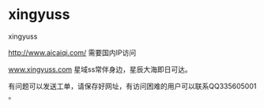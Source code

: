 # xingyuss
xingyuss

http://www.aicaiqi.com/  需要国内IP访问


www.xingyuss.com 星域ss常伴身边，星辰大海即日可达。


有问题可以发送工单，请保存好网址，有访问困难的用户可以联系QQ335605001 。

